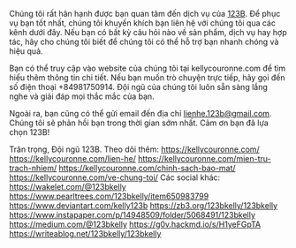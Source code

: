 Chúng tôi rất hân hạnh được bạn quan tâm đến dịch vụ của [123B](https://kellycouronne.com/). Để phục vụ bạn tốt nhất, chúng tôi khuyến khích bạn liên hệ với chúng tôi qua các kênh dưới đây. Nếu bạn có bất kỳ câu hỏi nào về sản phẩm, dịch vụ hay hợp tác, hãy cho chúng tôi biết để chúng tôi có thể hỗ trợ bạn nhanh chóng và hiệu quả.

Bạn có thể truy cập vào website của chúng tôi tại kellycouronne.com để tìm hiểu thêm thông tin chi tiết. Nếu bạn muốn trò chuyện trực tiếp, hãy gọi đến số điện thoại +84981750914. Đội ngũ của chúng tôi luôn sẵn sàng lắng nghe và giải đáp mọi thắc mắc của bạn.

Ngoài ra, bạn cũng có thể gửi email đến địa chỉ lienhe.123b@gmail.com. Chúng tôi sẽ phản hồi bạn trong thời gian sớm nhất. Cảm ơn bạn đã lựa chọn 123B!

Trân trọng,
Đội ngũ 123B.
Theo dõi thêm: 
https://kellycouronne.com/ 
https://kellycouronne.com/lien-he/
https://kellycouronne.com/mien-tru-trach-nhiem/
https://kellycouronne.com/chinh-sach-bao-mat/
https://kellycouronne.com/ve-chung-toi/
Các social khác:
https://wakelet.com/@123bkelly
https://www.pearltrees.com/123bkelly/item650983799
https://www.deviantart.com/kelly123b
https://zb3.org/123bkelly/123bkelly
https://www.instapaper.com/p/14948509/folder/5068491/123bkelly
https://medium.com/@123bkelly
https://g0v.hackmd.io/s/H1yeFGpTA
https://writeablog.net/123bkelly/123bkelly